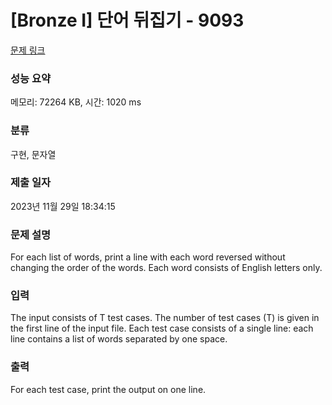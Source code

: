 # [Bronze I] 단어 뒤집기 - 9093 

[문제 링크](https://www.acmicpc.net/problem/9093) 

### 성능 요약

메모리: 72264 KB, 시간: 1020 ms

### 분류

구현, 문자열

### 제출 일자

2023년 11월 29일 18:34:15

### 문제 설명

<p>For each list of words, print a line with each word reversed without changing the order of the words. Each word consists of English letters only.</p>

### 입력 

 <p>The input consists of T test cases. The number of test cases (T) is given in the first line of the input file. Each test case consists of a single line: each line contains a list of words separated by one space.</p>

### 출력 

 <p>For each test case, print the output on one line.</p>

